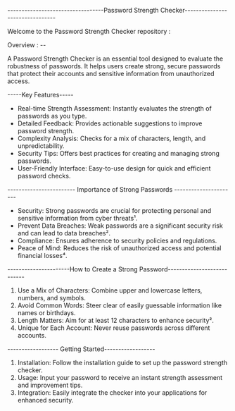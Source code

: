 
 ----------------------------------Password Strength Checker--------------------------------

Welcome to the Password Strength Checker repository :

 Overview :   --

A Password Strength Checker is an essential tool designed to evaluate the robustness of passwords. It helps users create strong, secure passwords that protect their accounts and sensitive information from unauthorized access.

 -----Key Features-----

- Real-time Strength Assessment: Instantly evaluates the strength of passwords as you type.
- Detailed Feedback: Provides actionable suggestions to improve password strength.
- Complexity Analysis: Checks for a mix of characters, length, and unpredictability.
- Security Tips: Offers best practices for creating and managing strong passwords.
- User-Friendly Interface: Easy-to-use design for quick and efficient password checks.

------------------------ Importance of Strong Passwords ----------------------

- Security: Strong passwords are crucial for protecting personal and sensitive information from cyber threats¹.
- Prevent Data Breaches: Weak passwords are a significant security risk and can lead to data breaches².
- Compliance: Ensures adherence to security policies and regulations.
- Peace of Mind: Reduces the risk of unauthorized access and potential financial losses⁴.

----------------------How to Create a Strong Password---------------------------

1. Use a Mix of Characters: Combine upper and lowercase letters, numbers, and symbols.
2. Avoid Common Words: Steer clear of easily guessable information like names or birthdays.
3. Length Matters: Aim for at least 12 characters to enhance security².
4. Unique for Each Account: Never reuse passwords across different accounts.

------------------ Getting Started------------------

1. Installation: Follow the installation guide to set up the password strength checker.
2. Usage: Input your password to receive an instant strength assessment and improvement tips.
3. Integration: Easily integrate the checker into your applications for enhanced security.

